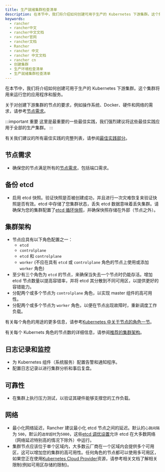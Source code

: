 ```yaml
---
title: 生产就绪集群检查清单
description: 在本节中，我们将介绍如何创建可用于生产的 Kubernetes 下游集群。这个集群将用来运行您的应用程序和服务。关于对创建下游集群的节点的要求，例如操作系统/Docker、硬件和网络的需求，请参考节点需求。这里是最重要的一些最佳实践，我们强烈建议将这些最佳实践应用于全部的生产集群。有关我们建议的所有最佳实践的完整列表，请参阅最佳实践。
keywords:
  - rancher
  - rancher中文
  - rancher中文文档
  - rancher官网
  - rancher文档
  - Rancher
  - rancher 中文
  - rancher 中文文档
  - rancher cn
  - 创建集群
  - 生产环境检查清单
  - 生产就绪集群检查清单
---
```


在本节中，我们将介绍如何创建可用于生产的 Kubernetes 下游集群。这个集群将用来运行您的应用程序和服务。

关于对创建下游集群的节点的要求，例如操作系统、Docker、硬件和网络的需求，请参考[节点需求](/docs/rancher2.5/cluster-provisioning/node-requirements/_index)。

:::important 重要
这里是最重要的一些最佳实践，我们强烈建议将这些最佳实践应用于全部的生产集群。
:::

有关我们建议的所有最佳实践的完整列表，请参阅[最佳实践部分](/docs/rancher2.5/best-practices/_index)。

## 节点需求

- 确保您的节点满足所有的[节点需求](/docs/rancher2.5/cluster-provisioning/node-requirements/_index)，包括端口需求。

## 备份 etcd

- 启用 etcd 快照。验证快照是否被创建成功，并且进行一次灾难恢复来验证快照是否有效。etcd 中存储了您集群状态，丢失 etcd 数据意味着丢失集群。请确保为您的集群配置了[etcd 循环快照](/docs/rancher2.5/backups/2.0-2.4/ha-backups/_index)，并确保快照存储在外部（节点之外）。

## 集群架构

- 节点应具有以下角色配置之一：
  - `etcd`
  - `controlplane`
  - `etcd` 和 `controlplane`
  - `worker` (不应在具有 `etcd` 或 `controlplane` 角色的节点上使用或添加 `worker` 角色)
- 至少有三个角色为 `etcd` 的节点，来确保当失去一个节点时仍能存活。增加 etcd 节点数量以提高容错率，并将 etcd 其分散到不同可用区，以提供更好的容错能力。
- 分配两个或多个节点为 `controlplane` 角色，以实现 master 组件的高可用性。
- 分配两个或多个节点为 `worker` 角色，以便在节点出现故障时，重新调度工作负载。

有关每个角色的用途的更多信息，请参考[Kubernetes 中关于节点的角色一节](/docs/rancher2.5/cluster-provisioning/production/nodes-and-roles/_index)。

有关每个 Kubernets 角色的节点数的详细信息，请参阅[推荐的集群架构](/docs/rancher2.5/cluster-provisioning/production/recommended-architecture/_index)。

## 日志记录和监控

- 为 Kubernetes 组件（系统服务）配置告警和通知程序。
- 配置日志记录以进行集群分析和事后复盘。

## 可靠性

- 在集群上执行压力测试，以验证其硬件能够支撑您的工作负载。

## 网络

- 最小化网络延迟，Rancher 建议最小化 etcd 节点之间的延迟。默认的`心跳间隔`为 `500`，默认的`选举超时`为`5000`，这些[etcd 调优设置](https://coreos.com/etcd/docs/latest/tuning.html)允许 etcd 在大多数网络（网络延迟特别高的情况下除外）中运行。
- 集群节点应该位于单个区域内，大多数云厂商在一个区域内会提供多个可用区，这可以增加您的集群的高可用性。任何角色的节点都可以使用多可用区，如果您正在使用[Kubernetes Cloud Provider](/docs/rancher2.5/cluster-provisioning/rke-clusters/cloud-providers/_index)资源，请参考相关文档了解相关限制(例如可用区存储的限制)。
